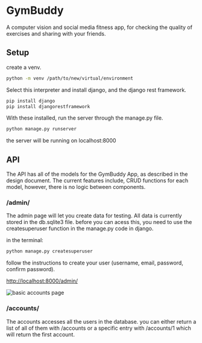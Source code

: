 # GymBuddy

A computer vision and social media fitness app, for checking the quality of exercises and sharing with your friends.

## Setup

create a venv.

```bash
python -m venv /path/to/new/virtual/environment
```

Select this interpreter and install django, and the django rest framework.

```bash
pip install django
pip install djangorestframework
```

With these installed, run the server through the manage.py file.

```bash
python manage.py runserver
```

the server will be running on localhost:8000

## API

The API has all of the models for the GymBuddy App, as described in the design document.
The current features include, CRUD functions for each model, however, there is no logic between components.

### /admin/

The admin page will let you create data for testing. All data is currently stored in the db.sqlite3 file.
before you can acess this, you need to use the createsuperuser function in the manage.py code in django.

in the terminal:

```bash
python manage.py createsuperuser
```

follow the instructions to create your user (username, email, password, confirm password).

<http://localhost:8000/admin/>

![basic accounts page](https://developer.mozilla.org/en-US/docs/Learn/Server-side/Django/Admin_site/admin_home.png)

### /accounts/

The accounts accesses all the users in the database. you can either return a list of all of them with /accounts or a specific entry with /accounts/1 which will return the first account.

